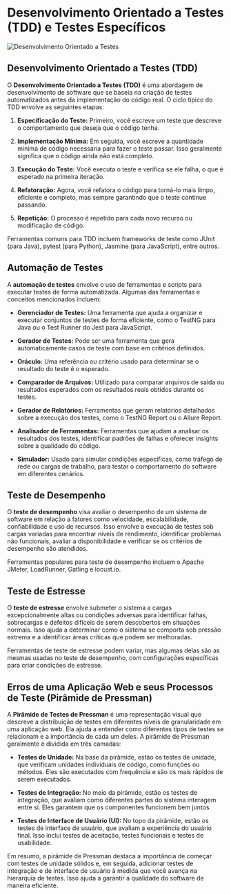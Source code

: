 # Desenvolvimento Orientado a Testes (TDD) e Testes Específicos

![Desenvolvimento Orientado a Testes](ScreeshotDevOrientadoaTestesTDD.png)

## Desenvolvimento Orientado a Testes (TDD)

O **Desenvolvimento Orientado a Testes (TDD)** é uma abordagem de desenvolvimento de software que se baseia na criação de testes automatizados antes da implementação do código real. O ciclo típico do TDD envolve as seguintes etapas:

1. **Especificação do Teste:** Primeiro, você escreve um teste que descreve o comportamento que deseja que o código tenha.

2. **Implementação Mínima:** Em seguida, você escreve a quantidade mínima de código necessária para fazer o teste passar. Isso geralmente significa que o código ainda não está completo.

3. **Execução do Teste:** Você executa o teste e verifica se ele falha, o que é esperado na primeira iteração.

4. **Refatoração:** Agora, você refatora o código para torná-lo mais limpo, eficiente e completo, mas sempre garantindo que o teste continue passando.

5. **Repetição:** O processo é repetido para cada novo recurso ou modificação de código.

Ferramentas comuns para TDD incluem frameworks de teste como JUnit (para Java), pytest (para Python), Jasmine (para JavaScript), entre outros.

## Automação de Testes

A **automação de testes** envolve o uso de ferramentas e scripts para executar testes de forma automatizada. Algumas das ferramentas e conceitos mencionados incluem:

- **Gerenciador de Testes:** Uma ferramenta que ajuda a organizar e executar conjuntos de testes de forma eficiente, como o TestNG para Java ou o Test Runner do Jest para JavaScript.

- **Gerador de Testes:** Pode ser uma ferramenta que gera automaticamente casos de teste com base em critérios definidos.

- **Oráculo:** Uma referência ou critério usado para determinar se o resultado do teste é o esperado.

- **Comparador de Arquivos:** Utilizado para comparar arquivos de saída ou resultados esperados com os resultados reais obtidos durante os testes.

- **Gerador de Relatórios:** Ferramentas que geram relatórios detalhados sobre a execução dos testes, como o TestNG Report ou o Allure Report.

- **Analisador de Ferramentas:** Ferramentas que ajudam a analisar os resultados dos testes, identificar padrões de falhas e oferecer insights sobre a qualidade do código.

- **Simulador:** Usado para simular condições específicas, como tráfego de rede ou cargas de trabalho, para testar o comportamento do software em diferentes cenários.

## Teste de Desempenho

O **teste de desempenho** visa avaliar o desempenho de um sistema de software em relação a fatores como velocidade, escalabilidade, confiabilidade e uso de recursos. Isso envolve a execução de testes sob cargas variadas para encontrar níveis de rendimento, identificar problemas não funcionais, avaliar a disponibilidade e verificar se os critérios de desempenho são atendidos.

Ferramentas populares para teste de desempenho incluem o Apache JMeter, LoadRunner, Gatling e locust.io.

## Teste de Estresse

O **teste de estresse** envolve submeter o sistema a cargas excepcionalmente altas ou condições adversas para identificar falhas, sobrecargas e defeitos difíceis de serem descobertos em situações normais. Isso ajuda a determinar como o sistema se comporta sob pressão extrema e a identificar áreas críticas que podem ser melhoradas.

Ferramentas de teste de estresse podem variar, mas algumas delas são as mesmas usadas no teste de desempenho, com configurações específicas para criar condições de estresse.

## Erros de uma Aplicação Web e seus Processos de Teste (Pirâmide de Pressman)

A **Pirâmide de Testes de Pressman** é uma representação visual que descreve a distribuição de testes em diferentes níveis de granularidade em uma aplicação web. Ela ajuda a entender como diferentes tipos de testes se relacionam e a importância de cada um deles. A pirâmide de Pressman geralmente é dividida em três camadas:

- **Testes de Unidade:** Na base da pirâmide, estão os testes de unidade, que verificam unidades individuais de código, como funções ou métodos. Eles são executados com frequência e são os mais rápidos de serem executados.

- **Testes de Integração:** No meio da pirâmide, estão os testes de integração, que avaliam como diferentes partes do sistema interagem entre si. Eles garantem que os componentes funcionem bem juntos.

- **Testes de Interface de Usuário (UI):** No topo da pirâmide, estão os testes de interface de usuário, que avaliam a experiência do usuário final. Isso inclui testes de aceitação, testes funcionais e testes de usabilidade.

Em resumo, a pirâmide de Pressman destaca a importância de começar com testes de unidade sólidos e, em seguida, adicionar testes de integração e de interface de usuário à medida que você avança na hierarquia de testes. Isso ajuda a garantir a qualidade do software de maneira eficiente.
